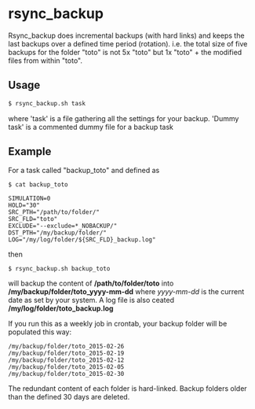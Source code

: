# rsync_backup
Rsync_backup does incremental backups (with hard links) and keeps the last backups over a defined time period (rotation).
i.e. the total size of five backups for the folder "toto" is not 5x "toto" but 1x "toto" + the modified files from within "toto".

## Usage
```sh
$ rsync_backup.sh task
```
where 'task' is a file gathering all the settings for your backup. 'Dummy task' is a commented dummy file for a backup task

## Example
For a task called "backup_toto" and defined as

	$ cat backup_toto
	
	SIMULATION=0
	HOLD="30"
	SRC_PTH="/path/to/folder/"
	SRC_FLD="toto"
	EXCLUDE="--exclude=*_NOBACKUP/"
	DST_PTH="/my/backup/folder/"
	LOG="/my/log/folder/${SRC_FLD}_backup.log"

then

	$ rsync_backup.sh backup_toto

will backup the content of **/path/to/folder/toto** into **/my/backup/folder/toto_yyyy-mm-dd** where *yyyy-mm-dd* is the current date as set by your system. A log file is also ceated **/my/log/folder/toto_backup.log** 

If you run this as a weekly job in crontab, your backup folder will be populated this way:

	/my/backup/folder/toto_2015-02-26
	/my/backup/folder/toto_2015-02-19
	/my/backup/folder/toto_2015-02-12
	/my/backup/folder/toto_2015-02-05
	/my/backup/folder/toto_2015-02-30

The redundant content of each folder is hard-linked. Backup folders older than the defined 30 days are deleted.
